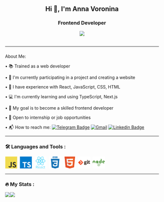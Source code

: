 <div align="center">
  
##  Hi :wave:, I'm Anna Voronina
### Frontend Developer

</div>

<div id="header" align="center">
  <img src="https://media.giphy.com/media/Oj25fisQ3zhukVWY96/giphy.gif" width="90"/>
</div>

<div id="check" align="center">  
  <img src="https://komarev.com/ghpvc/?username=Fronchik&style=flat-square&color=blue" alt=""/>
</div>

---

###

About Me:

• :books: Trained as a web developer

• :paperclip: I'm currently participating in a project and creating a website

• :seedling: I have experience with React, JavaScript, CSS, HTML

• :computer: I'm currently learning and using TypeScript, Next.js

• :dart: My goal is to become a skilled frontend developer

• :memo: Open to internship or job opportunities

• :mailbox_with_mail: How to reach me:
[![Telegram Badge](https://img.shields.io/badge/Telegram-2CA5E0?style=flat-square&logo=telegram&logoColor=white)](https://t.me/Anna_Nazareva)
[![Gmail](https://img.shields.io/badge/-Gmail-c14438?style=flat-square&logo=Gmail&logoColor=white)](mailto:annanazarieva@gmail.com)
[![Linkedin Badge](https://img.shields.io/badge/-LinkedIn-blue?style=flat-square&logo=Linkedin&logoColor=white&link=https://www.linkedin.com/in/anna-nazareva/)](https://www.linkedin.com/in/anna-nazareva/)

---

### :hammer_and_wrench: Languages and Tools :
<div>
  <img src="https://github.com/devicons/devicon/blob/master/icons/javascript/javascript-original.svg" title="JavaScript" alt="JavaScript" width="40" height="40"/>&nbsp;
  <img src="https://github.com/devicons/devicon/blob/master/icons/typescript/typescript-original.svg" title="TypeScript" alt="TypeScript" width="40" height="40"/>&nbsp;
  <img src="https://github.com/devicons/devicon/blob/master/icons/react/react-original-wordmark.svg" title="React" alt="React" width="40" height="40"/>&nbsp;
  <img src="https://github.com/devicons/devicon/blob/master/icons/css3/css3-plain-wordmark.svg"  title="CSS3" alt="CSS" width="40" height="40"/>&nbsp;
  <img src="https://github.com/devicons/devicon/blob/master/icons/html5/html5-original.svg" title="HTML5" alt="HTML" width="40" height="40"/>&nbsp;
  <img src="https://github.com/devicons/devicon/blob/master/icons/git/git-original-wordmark.svg" title="Git" alt="Git" width="40" height="40"/>&nbsp;
  <img src="https://github.com/devicons/devicon/blob/master/icons/nodejs/nodejs-plain-wordmark.svg" title="NodeJS" alt="Nodejs" width="40" height="40"/>
</div>

---

### :fire: My Stats :

<a href="https://github-readme-stats.vercel.app/api/top-langs/?username=Fronchik&layout=compact">
  <img align="left" height="130" src="https://github-readme-stats.vercel.app/api?username=Fronchik&hide=contribs&theme=nord&show_icons=true" />
  <img align="left" height="130" src="https://github-readme-stats.vercel.app/api/top-langs/?username=Fronchik&layout=compact&theme=nord" />
</a>
